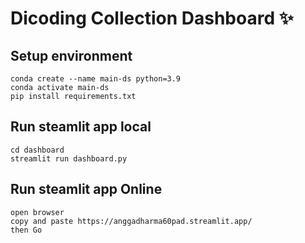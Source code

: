 
# Dicoding Collection Dashboard ✨

## Setup environment
```
conda create --name main-ds python=3.9
conda activate main-ds
pip install requirements.txt
```

## Run steamlit app local
```
cd dashboard
streamlit run dashboard.py
```

## Run steamlit app Online
```
open browser
copy and paste https://anggadharma60pad.streamlit.app/
then Go
```

